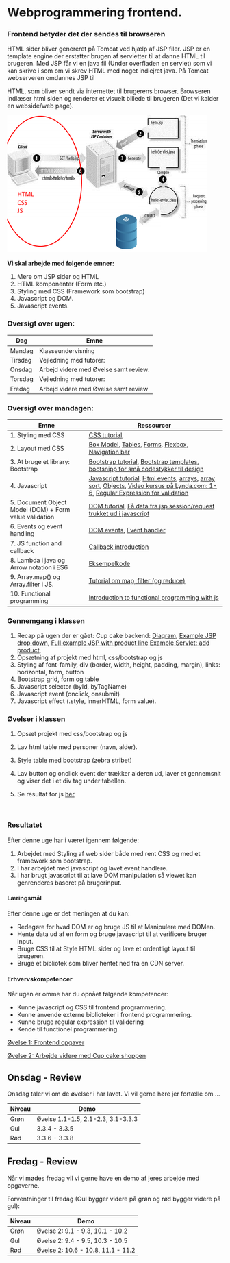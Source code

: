 # Webprogrammering frontend.

### Frontend betyder det der sendes til browseren

HTML sider bliver genereret på Tomcat ved hjælp af JSP filer. JSP er en template engine der erstatter brugen af servletter til at danne HTML til brugeren. Med JSP får vi en java fil (Under overfladen en servlet) som vi kan skrive i som om vi skrev HTML med noget indlejret java. På Tomcat webserveren omdannes JSP til 

HTML, som  bliver sendt via internettet til brugerens browser. Browseren indlæser html siden og renderer et visuelt billede til brugeren (Det vi kalder en webside/web page).

![](img/jspcycle.png)

**Vi skal arbejde med følgende emner:**

1. Mere om JSP sider og HTML
2. HTML komponenter (Form etc.)
3. Styling med CSS (Framework som bootstrap)
4. Javascript og DOM.
5. Javascript events.

### Oversigt over ugen:  

| Dag     | Emne                                  |
| ------- | ------------------------------------- |
| Mandag  | Klasseundervisning                    |
| Tirsdag | Vejledning med tutorer:               |
| Onsdag  | Arbejd videre med Øvelse samt review. |
| Torsdag | Vejledning med tutorer:               |
| Fredag  | Arbejd videre med Øvelse samt review  |

### Oversigt over mandagen:  

| Emne                                     | Ressourcer                               |
| ---------------------------------------- | ---------------------------------------- |
| 1. Styling med CSS                       | [CSS tutorial](https://www.w3schools.com/css/css_intro.asp), |
| 2. Layout med CSS                        | [Box Model](https://www.w3schools.com/css/css_boxmodel.asp), [Tables](https://www.w3schools.com/css/css_table.asp), [Forms](https://www.w3schools.com/css/css_form.asp), [Flexbox](https://www.w3schools.com/css/css3_flexbox.asp), [Navigation bar](https://www.w3schools.com/css/css_navbar.asp) |
| 3. At bruge et library: Bootstrap        | [Bootstrap tutorial](https://www.w3schools.com/bootstrap/), [Bootstrap templates](https://startbootstrap.com/template-categories/all/), [bootsnipp for små codestykker til design](https://bootsnipp.com/) |
| 4. Javascript                            | [Javascript tutorial](https://www.w3schools.com/Js/js_intro.asp), [Html events](https://www.w3schools.com/Js/js_events.asp), [arrays](https://www.w3schools.com/Js/js_arrays.asp), [array sort](https://www.w3schools.com/Js/js_array_sort.asp), [Objects](https://www.w3schools.com/Js/js_objects.asp), [Video kursus på Lynda.com: 1-6](https://www.lynda.com/JavaScript-tutorials/JavaScript-Essential-Training-2011/81266-2.html?org=cphbusiness.dk), [Regular Expression for validation](https://www.w3schools.com/jsref/jsref_obj_regexp.asp) |
| 5. Document Object Model (DOM) + Form value validation | [DOM tutorial](https://www.w3schools.com/Js/js_htmldom.asp), [Få data fra jsp session/request trukket ud i javascript](https://gist.github.com/Thomas-Hartmann/6e3670165d6528f3ff98a984ce4f4f80#file-jsp2js-jsp) |
| 6. Events og event handling              | [DOM events](https://www.w3schools.com/Js/js_htmldom_events.asp), [Event handler](https://www.w3schools.com/jsref/tryit.asp?filename=tryjsref_onclick_dom) |
| 7. JS function and callback              | [Callback introduction](http://javascriptissexy.com/understand-javascript-callback-functions-and-use-them/) |
| 8. Lambda i java og Arrow notation i ES6 | [Eksempelkode](https://github.com/HartmannDemoCode/Sem2/tree/master/CallbackInJava) |
| 9. Array.map() og Array.filter i JS.     | [Tutorial om map, filter (og reduce)](https://code.tutsplus.com/tutorials/how-to-use-map-filter-reduce-in-javascript--cms-26209) |
| 10. Functional programming               | [Introduction to functional programming with js](https://medium.com/javascript-scene/master-the-javascript-interview-what-is-functional-programming-7f218c68b3a0) |

### Gennemgang i klassen

1. Recap på ugen der er gået: Cup cake backend: [Diagram](../Week3-Backend/cupcake_diagram.png), [Example JSP drop down](https://gist.githubusercontent.com/Thomas-Hartmann/6526a1bc9fd7c3222a238026e023b5b5/raw/5a5ec8ea8442e9080eb84705a482853c23b12c1f/jspscripletselect.txt), [Full example JSP with product line](https://gist.githubusercontent.com/Thomas-Hartmann/6526a1bc9fd7c3222a238026e023b5b5/raw/7569cfcb5f50fad5ee1232853a70eee868f70508/jspscripletselect.txt) [Example Servlet: add product](https://gist.githubusercontent.com/Thomas-Hartmann/0127fbcbf918488f525feddfb599fc16/raw/4259c78866ca37f6f7625266a26af57d9776c4c0/ShoppingCart.txt), 
2. Opsætning af projekt med html, css/bootstrap og js
3. Styling af font-family, div (border, width, height, padding, margin), links: horizontal, form, button
4. Bootstrap grid, form og table
5. Javascript selector (byId, byTagName)
6. Javascript event (onclick, onsubmit)
7. Javascript effect (.style, innerHTML, form value).

### Øvelser i klassen

1. Opsæt projekt med css/bootstrap og js

2. Lav html table med personer (navn, alder).

3. Style table med bootstrap (zebra stribet)

4. Lav button og onclick event der trækker alderen ud, laver et gennemsnit og viser det i et div tag under tabellen.

5. Se resultat for js [her](https://gist.githubusercontent.com/Thomas-Hartmann/5219011ef28dc922da7f6eeb395b99f5/raw/e3072f28cc8db1e15b0a070bef2d09cd287964e1/script.js)

   ​

### Resultatet

Efter denne uge har i været igennem følgende:

1. Arbejdet med Styling af web sider både med rent CSS og med et framework som bootstrap. 
2. I har arbejdet med javascript og lavet event handlere.
3. I har brugt javascript til at lave DOM manipulation så viewet kan genrenderes baseret på brugerinput.

#### Læringsmål

Efter denne uge er det meningen at du kan:

- Redegøre for hvad DOM er og bruge JS til at Manipulere med DOMen. 
- Hente data ud af en form og bruge javascript til at verificere bruger input.
- Bruge CSS til at Style HTML sider og lave et ordentligt layout til brugeren.
- Bruge et bibliotek som bliver hentet ned fra en CDN server.

#### Erhvervskompetencer

Når ugen er omme har du opnået følgende kompetencer:

- Kunne javascript og CSS til frontend programmering.
- Kunne anvende externe biblioteker i frontend programmering.
- Kunne bruge regular expression til validering
- Kende til functionel programmering.



[Øvelse 1: Frontend opgaver](Ex1.md) 

[Øvelse 2: Arbejde videre med Cup cake shoppen](https://docs.google.com/document/d/1DH8Apv6kSGZJc_hFKnIRcaw96WFEwf7YJZNpnPjV_E8/edit?usp=sharing)

## Onsdag - Review   
Onsdag taler vi om de øvelser i har lavet. Vi vil gerne høre jer fortælle om ...

| Niveau | Demo                                 |
| ------ | ------------------------------------ |
| Grøn   | Øvelse 1.1-1.5,  2.1-2.3,  3.1-3.3.3 |
| Gul    | 3.3.4 - 3.3.5                        |
| Rød    | 3.3.6 - 3.3.8                        |



## Fredag - Review   

Når vi mødes fredag vil vi gerne have en demo af jeres arbejde med opgaverne.

Forventninger til fredag (Gul bygger videre på grøn og rød bygger videre på gul):  

| Niveau | Demo                               |
| ------ | ---------------------------------- |
| Grøn   | Øvelse 2: 9.1 - 9.3, 10.1 - 10.2   |
| Gul    | Øvelse 2: 9.4 - 9.5, 10.3 - 10.5   |
| Rød    | Øvelse 2: 10.6 - 10.8, 11.1 - 11.2 |



